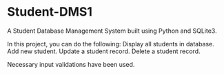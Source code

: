 # Student-DMS1
A Student Database Management System built using Python and SQLite3. 

In this project, you can do the following:
Display all students in database.
Add new student.
Update a student record.
Delete a student record.

Necessary input validations have been used. 
